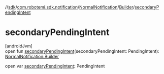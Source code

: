 //[sdk](../../../../index.md)/[com.robotemi.sdk.notification](../../index.md)/[NormalNotification](../index.md)/[Builder](index.md)/[secondaryPendingIntent](secondary-pending-intent.md)

# secondaryPendingIntent

[androidJvm]\
open fun [secondaryPendingIntent](secondary-pending-intent.md)(secondaryPendingIntent: PendingIntent): [NormalNotification.Builder](index.md)

open var [secondaryPendingIntent](secondary-pending-intent.md): PendingIntent
